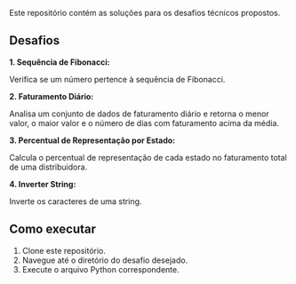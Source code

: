 Este repositório contém as soluções para os desafios técnicos propostos.

## Desafios

**1. Sequência de Fibonacci:**

Verifica se um número pertence à sequência de Fibonacci.

**2. Faturamento Diário:**

Analisa um conjunto de dados de faturamento diário e retorna o menor valor, o maior valor e o número de dias com faturamento acima da média.

**3. Percentual de Representação por Estado:**

Calcula o percentual de representação de cada estado no faturamento total de uma distribuidora.

**4. Inverter String:**

Inverte os caracteres de uma string.

## Como executar

1. Clone este repositório.
2. Navegue até o diretório do desafio desejado.
3. Execute o arquivo Python correspondente.